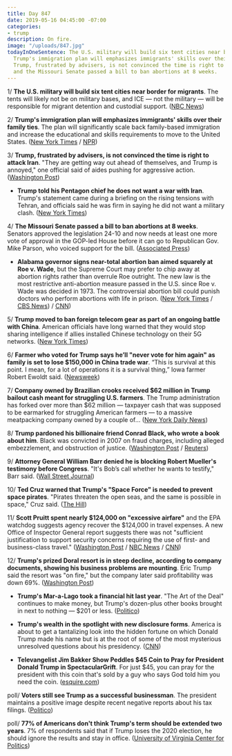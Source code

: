 ```yaml
---
title: Day 847
date: 2019-05-16 04:45:00 -07:00
categories:
- trump
description: On fire.
image: "/uploads/847.jpg"
todayInOneSentence: The U.S. military will build six tent cities near border for migrants;
  Trump's immigration plan will emphasizes immigrants' skills over their family ties;
  Trump, frustrated by advisers, is not convinced the time is right to attack Iran;
  and the Missouri Senate passed a bill to ban abortions at 8 weeks.
---
```


1/ **The U.S. military will build six tent cities near border for migrants**. The tents will likely not be on military bases, and ICE — not the military — will be responsible for migrant detention and custodial support. ([NBC News](https://www.nbcnews.com/politics/immigration/u-s-military-build-6-tent-cities-border-migrants-n1006161))

2/ **Trump's immigration plan will emphasizes immigrants' skills over their family ties**. The plan will significantly scale back family-based immigration and increase the educational and skills requirements to move to the United States. ([New York Times](https://www.nytimes.com/2019/05/15/us/politics/trump-immigration-kushner.html) / [NPR](https://www.npr.org/2019/05/15/723666784/trump-to-outline-immigration-plan-that-would-overhaul-whos-allowed-into-the-u-s))

3/ **Trump, frustrated by advisers, is not convinced the time is right to attack Iran**. "They are getting way out ahead of themselves, and Trump is annoyed," one official said of aides pushing for aggressive action. ([Washington Post](https://www.washingtonpost.com/world/national-security/trump-frustrated-by-advisers-is-not-convinced-the-time-is-right-to-attack-iran/2019/05/15/bbf5835e-1fbf-4035-a744-12799213e824_story.html))

* **Trump told his Pentagon chief he does not want a war with Iran**. Trump's statement came during a briefing on the rising tensions with Tehran, and officials said he was firm in saying he did not want a military clash. ([New York Times](https://www.nytimes.com/2019/05/16/world/middleeast/iran-trump.html))

4/ **The Missouri Senate passed a bill to ban abortions at 8 weeks**. Senators approved the legislation 24-10 and now needs at least one more vote of approval in the GOP-led House before it can go to Republican Gov. Mike Parson, who voiced support for the bill. ([Associated Press](https://apnews.com/34093a432fcc4c11acc295a609841c3b))

* **Alabama governor signs near-total abortion ban aimed squarely at Roe v. Wade**, but the Supreme Court may prefer to chip away at abortion rights rather than overrule Roe outright. The new law is the most restrictive anti-abortion measure passed in the U.S. since Roe v. Wade was decided in 1973. The controversial abortion bill could punish doctors who perform abortions with life in prison. ([New York Times](https://www.nytimes.com/2019/05/15/us/politics/supreme-court-abortion.html) / [CBS News](https://www.cbsnews.com/news/alabama-abortion-law-governor-kay-ivey-signs-near-total-ban-today-live-updates-2019-05-15/)) / [CNN](https://www.cnn.com/2019/05/15/politics/alabama-governor-signs-bill/index.html))

5/ **Trump moved to ban foreign telecom gear as part of an ongoing battle with China**. American officials have long warned that they would stop sharing intelligence if allies installed Chinese technology on their 5G networks. ([New York Times](https://www.nytimes.com/2019/05/15/business/huawei-ban-trump.html))

6/ **Farmer who voted for Trump says he’ll "never vote for him again" as family is set to lose $150,000 in China trade war**. “This is survival at this point. I mean, for a lot of operations it is a survival thing,” Iowa farmer Robert Ewoldt said. ([Newsweek](https://www.newsweek.com/farmer-trump-never-vote-again-china-trade-1426485))

7/ **Company owned by Brazilian crooks received $62 million in Trump bailout cash meant for struggling U.S. farmers**. The Trump administration has forked over more than $62 million — taxpayer cash that was supposed to be earmarked for struggling American farmers — to a massive meatpacking company owned by a couple of… ([New York Daily News](https://www.nydailynews.com/news/politics/ny-trump-administration-bailout-farmers-brazilian-criminals-20190516-6rdb3ithvfec7fttem7qrny54y-story.html))

8/ **Trump pardoned his billionaire friend Conrad Black, who wrote a book about him**. Black was convicted in 2007 on fraud charges, including alleged embezzlement, and obstruction of justice. ([Washington Post](https://www.washingtonpost.com/politics/trump-pardons-billionaire-friend-conrad-black-who-wrote-book-about-him/2019/05/15/b494b208-7771-11e9-bd25-c989555e7766_story.html) / [Reuters](https://www.reuters.com/article/us-usa-trump-black-idUSKCN1SM01G))

9/ **Attorney General William Barr denied he is blocking Robert Mueller's testimony before Congress**. "It's Bob’s call whether he wants to testify," Barr said. ([Wall Street Journal](https://www.wsj.com/articles/barr-says-he-isnt-blocking-muellers-testimony-to-congress-11557983315))

10/ **Ted Cruz warned that Trump's "Space Force" is needed to prevent space pirates**. "Pirates threaten the open seas, and the same is possible in space," Cruz said. ([The Hill](https://thehill.com/homenews/senate/443923-ted-cruz-says-space-force-is-necessary-to-prevent-space-pirates))

11/ **Scott Pruitt spent nearly $124,000 on "excessive airfare"** and the EPA watchdog suggests agency recover the $124,000 in travel expenses. A new Office of Inspector General report suggests there was not "sufficient justification to support security concerns requiring the use of first- and business-class travel." ([Washington Post](https://www.washingtonpost.com/climate-environment/2019/05/16/epa-watchdog-suggests-agency-recover-pruitts-excessive-travel-expenses/) / [NBC News](https://www.nbcnews.com/politics/politics-news/ex-epa-chief-scott-pruitt-spent-nearly-124-000-excessive-n1006491) / [CNN](https://www.cnn.com/2019/05/16/politics/pruitt-airfare-inspector-general/index.html))

12/ **Trump's prized Doral resort is in steep decline, according to company documents, showing his business problems are mounting**. Eric Trump said the resort was "on fire," but the company later said profitability was down 69%. ([Washington Post](https://www.washingtonpost.com/politics/trumps-prized-doral-resort-is-in-steep-decline-according-to-company-documents-showing-his-business-problems-are-mounting/2019/05/14/03cc701a-6b54-11e9-be3a-33217240a539_story.html))

* **Trump's Mar-a-Lago took a financial hit last year**. "The Art of the Deal" continues to make money, but Trump's dozen-plus other books brought in next to nothing — $201 or less. ([Politico](https://www.politico.com/story/2019/05/16/trump-mar-a-lago-resort-finances-1328890))

* **Trump's wealth in the spotlight with new disclosure forms**. America is about to get a tantalizing look into the hidden fortune on which Donald Trump made his name but is at the root of some of the most mysterious unresolved questions about his presidency. ([CNN](https://www.cnn.com/2019/05/16/politics/donald-trump-disclosure-business-trump-organization/index.html))

* **Televangelist Jim Bakker Show Peddles $45 Coin to Pray for President Donald Trump in SpectacularGrift**. For just $45, you can pray for the president with this coin that's sold by a guy who says God told him you need the coin. ([esquire.com](https://www.esquire.com/news-politics/a27478606/jim-bakker-pray-coin-president-donald-trump-45/))

poll/ **Voters still see Trump as a successful businessman**. The president maintains a positive image despite recent negative reports about his tax filings. ([Politico](https://www.politico.com/story/2019/05/15/donald-trump-business-poll-1322650))

poll/ **77% of Americans don't think Trump's term should be extended two years**. 7% of respondents said that if Trump loses the 2020 election, he should ignore the results and stay in office. ([University of Virginia Center for Politics](http://crystalball.centerforpolitics.org/crystalball/articles/extended-term-for-trump-no-way-most-americans-say/))